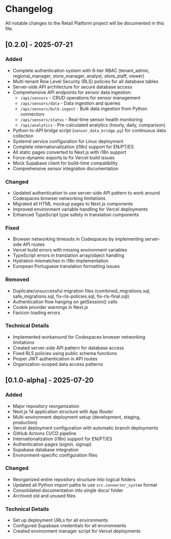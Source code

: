 # Changelog

All notable changes to the Retail Platform project will be documented in this file.

## [0.2.0] - 2025-07-21

### Added
- Complete authentication system with 6-tier RBAC (tenant_admin, regional_manager, store_manager, analyst, store_staff, viewer)
- Multi-tenant Row Level Security (RLS) policies for all database tables
- Server-side API architecture for secure database access
- Comprehensive API endpoints for sensor data ingestion:
  - `/api/sensors` - CRUD operations for sensor management
  - `/api/sensors/data` - Data ingestion and queries
  - `/api/sensors/bulk-ingest` - Bulk data ingestion from Python connectors
  - `/api/sensors/status` - Real-time sensor health monitoring
  - `/api/analytics` - Pre-calculated analytics (hourly, daily, comparison)
- Python-to-API bridge script (`sensor_data_bridge.py`) for continuous data collection
- Systemd service configuration for Linux deployment
- Complete internationalization (i18n) support for EN/PT/ES
- All static pages converted to Next.js with i18n support
- Force-dynamic exports to fix Vercel build issues
- Mock Supabase client for build-time compatibility
- Comprehensive sensor integration documentation

### Changed
- Updated authentication to use server-side API pattern to work around Codespaces browser networking limitations
- Migrated all HTML mockup pages to Next.js components
- Improved environment variable handling for Vercel deployments
- Enhanced TypeScript type safety in translation components

### Fixed
- Browser networking timeouts in Codespaces by implementing server-side API routes
- Vercel build errors with missing environment variables
- TypeScript errors in translation array/object handling
- Hydration mismatches in i18n implementation
- European Portuguese translation formatting issues

### Removed
- Duplicate/unsuccessful migration files (combined_migrations.sql, safe_migrations.sql, fix-rls-policies.sql, fix-rls-final.sql)
- Authentication flow hanging on getSession() calls
- Cookie provider warnings in Next.js
- Favicon loading errors

### Technical Details
- Implemented workaround for Codespaces browser networking limitations
- Created server-side API pattern for database access
- Fixed RLS policies using public schema functions
- Proper JWT authentication in API routes
- Organization-scoped data access patterns

## [0.1.0-alpha] - 2025-07-20

### Added
- Major repository reorganization
- Next.js 14 application structure with App Router
- Multi-environment deployment setup (development, staging, production)
- Vercel deployment configuration with automatic branch deployments
- GitHub Actions CI/CD pipeline
- Internationalization (i18n) support for EN/PT/ES
- Authentication pages (signin, signup)
- Supabase database integration
- Environment-specific configuration files

### Changed
- Reorganized entire repository structure into logical folders
- Updated all Python import paths to use `src.connector_system` format
- Consolidated documentation into single docs/ folder
- Archived old and unused files

### Technical Details
- Set up deployment URLs for all environments
- Configured Supabase credentials for all environments
- Created environment manager script for Vercel deployments